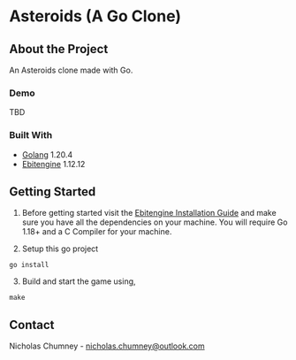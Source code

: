# Asteroids (A Go Clone)

## About the Project
An Asteroids clone made with Go.

### Demo 
TBD

### Built With
- [Golang](https://go.dev/) 1.20.4
- [Ebitengine](https://ebitengine.org/) 1.12.12 

## Getting Started
1) Before getting started visit the [Ebitengine Installation Guide](https://ebitengine.org/en/documents/install.html) and make sure you have all the dependencies on your machine. You will require Go 1.18+ and a C Compiler for your machine.

2) Setup this go project
```
go install
```

3) Build and start the game using, 
```
make
```

## Contact
Nicholas Chumney - [nicholas.chumney@outlook.com](nicholas.chumney@outlook.com)
